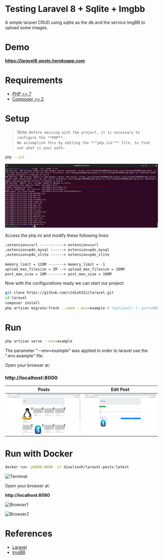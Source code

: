 # Testing Laravel 8 + Sqlite + Imgbb

A simple laravel CRUD using sqlite as the db and the service ImgBB to upload some images.


# Demo
**https://laravel8-posts.herokuapp.com**

# Requirements
* [PHP >= 7](https://www.php.net/downloads.php) 
* [Composer >= 2](https://getcomposer.org/download/)



# Setup
> Note: `Before messing with the project, it is necessary to configure the **PHP**.`<br>
`We accomplish this by editing the **"php.ini"** file, to find out what is your path:`

```bash
php --ini
```
![Screenshot 01](docs/screenshot_01.png)

Access the php.ini and modify these following lines:
```
;extension=curl -----------> extension=curl
;extension=pdo_mysql ------> extension=pdo_mysql
;extension=pdo_slite ------> extension=pdo_slite

memory_limit = 128M -------> memory_limit = -1
upload_max_filesize = 2M --> upload_max_filesize = 100M
post_max_size = 10M -------> post_max_size = 100M
```

<div class="text-blue">

Now with the configurations ready we can start our project:

</div>

```bash
git clone https://github.com/stdioh321/laravel.git
cd laravel 
composer install
php artisan migrate:fresh --seed --env=example # (optional) [--port=8080] [--host=0.0.0.0]
```



# Run
```bash
php artisan serve --env=example
```
<div class="text-gray">
The parameter "--env=example" was applied in order to laravel use the ".env.example" file. 
</div>

Open your browser at:

### **http://localhost:8000**

| Posts  | Edit Post |
| ------------- | ------------- |
| ![Screenshot 02](docs/screenshot_02.png)  | ![Screenshot 03](docs/screenshot_03.png)  |

# Run with Docker
```bash
docker run -p8000:8000 -it diaslinoh/laravel-posts:latest

```
![Terminal](https://i.imgur.com/DphzeCV.png)

Open your browser at:

**http://localhost:8080**

![Browser1](https://i.imgur.com/Oyyy41J.png)


![Browser2](https://i.imgur.com/R3ZFCyD.png)

# References

* [Laravel](https://laravel.com/docs/8.x/)
* [ImgBB](https://imgbb.com/)
